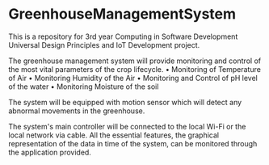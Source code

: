 # GreenhouseManagementSystem

This is a repository for 3rd year Computing in Software Development Universal Design Principles and IoT Development project.

The greenhouse management system will provide monitoring and control of the most vital parameters of the crop lifecycle. 
•	    Monitoring of Temperature of Air
•	    Monitoring Humidity of the Air
•	    Monitoring and Control of pH level of the water
•	    Monitoring Moisture of the soil

The system will be equipped with motion sensor which will detect any abnormal movements in the greenhouse. 

The system's main controller will be connected to the local Wi-Fi or the local network via cable. All the essential features, the graphical representation of the data in time of the system, can be monitored through the application provided.
